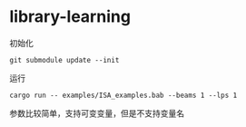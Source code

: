 # library-learning


初始化
```shell
git submodule update --init
```

运行
```shell
cargo run -- examples/ISA_examples.bab --beams 1 --lps 1
```


参数比较简单，支持可变变量，但是不支持变量名
